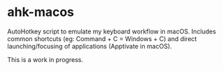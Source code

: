 # ahk-macos

AutoHotkey script to emulate my keyboard workflow in macOS.
Includes common shortcuts (eg: Command + C = Windows + C) and direct
launching/focusing of applications (Apptivate in macOS).

This is a work in progress.